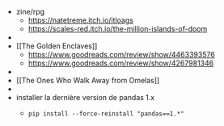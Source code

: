 - zine/rpg
	- https://natetreme.itch.io/itloags
	- https://scales-red.itch.io/the-million-islands-of-doom
-
- [[The Golden Enclaves]]
	- https://www.goodreads.com/review/show/4463393576
	- https://www.goodreads.com/review/show/4267981346
-
- [[The Ones Who Walk Away from Omelas]]
-
- installer la dernière version de pandas 1.x
	- ```
	  pip install --force-reinstall "pandas==1.*"
	  ```